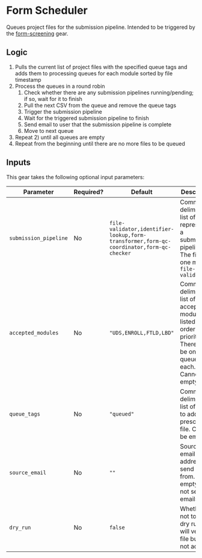 # Form Scheduler

Queues project files for the submission pipeline. Intended to be triggered by the [form-screening](../form_sreening/index.md) gear.

## Logic

1. Pulls the current list of project files with the specified queue tags and adds them to processing queues for each module sorted by file timestamp
2. Process the queues in a round robin
    1. Check whether there are any submission pipelines running/pending; if so, wait for it to finish
    2. Pull the next CSV from the queue and remove the queue tags 
    3. Trigger the submission pipeline
    4. Wait for the triggered submission pipeline to finish
    5. Send email to user that the submission pipeline is complete
    6. Move to next queue
3. Repeat 2) until all queues are empty
4. Repeat from the beginning until there are no more files to be queued

## Inputs

This gear takes the following optional input parameters:

| Parameter | Required? | Default | Description |
| --------- | --------- | ------- | ----------- |
| `submission_pipeline` | No | `file-validator,identifier-lookup,form-transformer,form-qc-coordinator,form-qc-checker` | Comma-deliminated list of gears representing a submission pipeline. The first one must be `file-validator` |
| `accepted_modules` | No | `"UDS,ENROLL,FTLD,LBD"` | Comma-deliminated list of accepted modules, listed in order of priority. There will be one queue for each. Cannot be empty. |
| `queue_tags` | No | `"queued"` | Comma-deliminated list of tags to add to the prescreened file. Cannot be empty. |
| `source_email` | No | `""` | Source email address to send emails from. If empty will not send emails. |
| `dry_run` | No | `false` | Whether or not to do a dry run - will verify file but will not add tags |

